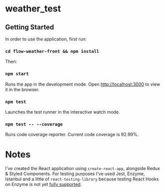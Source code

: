 # weather_test

## Getting Started
In order to use the application, first run:

### `cd flow-weather-front && npm install`

Then: 

### `npm start`
Runs the app in the development mode.
Open [http://localhost:3000](http://localhost:3000) to view it in the browser.

### `npm test`
Launches the test runner in the interactive watch mode.

### `npm test -- --coverage`
Runs code coverage reporter. Current code coverage is 92.99%.

# Notes
I've created the React application using `create-react-app`, alongside Redux & Styled Components. For testing purposes I've used Jest, Enzyme, Istanbul and a little of `react-testing-library` because testing React Hooks on Enzyme is not yet [fully supported](https://github.com/airbnb/enzyme/issues/2011).
